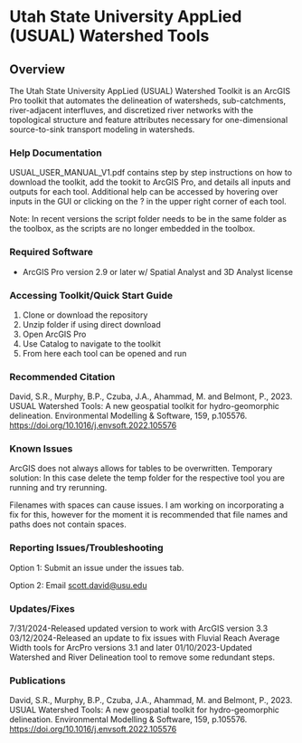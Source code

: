# Utah State University AppLied (USUAL) Watershed Tools

## Overview
The Utah State University AppLied (USUAL) Watershed Toolkit is an ArcGIS Pro toolkit that automates the delineation of watersheds, sub-catchments, river-adjacent interfluves, and discretized river networks with the topological structure and feature attributes necessary for one-dimensional source-to-sink transport modeling in watersheds. 

### Help Documentation
USUAL_USER_MANUAL_V1.pdf contains step by step instructions on how to download the toolkit, add the tookit to ArcGIS Pro, and details all inputs and outputs for each tool. Additional help can be accessed by hovering over inputs in the GUI or clicking on the ? in the upper right corner of each tool. 

Note: In recent versions the script folder needs to be in the same folder as the toolbox, as the scripts are no longer embedded in the toolbox. 

### Required Software

- ArcGIS Pro version 2.9 or later w/ Spatial Analyst and 3D Analyst license

### Accessing Toolkit/Quick Start Guide

1) Clone or download the repository
2) Unzip folder if using direct download
3) Open ArcGIS Pro
4) Use Catalog to navigate to the toolkit
5) From here each tool can be opened and run

### Recommended Citation
David, S.R., Murphy, B.P., Czuba, J.A., Ahammad, M. and Belmont, P., 2023. USUAL Watershed Tools: A new geospatial toolkit for hydro-geomorphic delineation. Environmental Modelling & Software, 159, p.105576. https://doi.org/10.1016/j.envsoft.2022.105576

### Known Issues

ArcGIS does not always allows for tables to be overwritten. Temporary solution: In this case delete the temp folder for the respective tool you are running and try rerunning. 

Filenames with spaces can cause issues. I am working on incorporating a fix for this, however for the moment it is recommended that file names and paths does not contain spaces. 

### Reporting Issues/Troubleshooting
Option 1: Submit an issue under the issues tab.

Option 2: Email scott.david@usu.edu

### Updates/Fixes
7/31/2024-Released updated version to work with ArcGIS version 3.3 
03/12/2024-Released an update to fix issues with Fluvial Reach Average Width tools for ArcPro versions 3.1 and later
01/10/2023-Updated Watershed and River Delineation tool to remove some redundant steps. 

### Publications
David, S.R., Murphy, B.P., Czuba, J.A., Ahammad, M. and Belmont, P., 2023. USUAL Watershed Tools: A new geospatial toolkit for hydro-geomorphic delineation. Environmental Modelling & Software, 159, p.105576. https://doi.org/10.1016/j.envsoft.2022.105576

